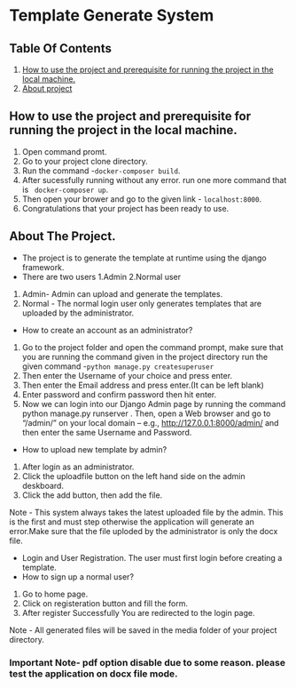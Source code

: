 # Template Generate System


## Table Of Contents

1. [How to use the project and prerequisite for running the project in the local machine.](#desc1)
2. [About project](#desc)


<a name="desc1"></a>
## How to use the project and prerequisite for running the project in the local machine.
1. Open command promt.
2. Go to your project clone directory.
3. Run the command -``` docker-composer build ```.
4. After sucessfully running without any error. run one more command that is  ``` docker-composer up```.
5. Then open your brower and go to the given link - ``` localhost:8000 ```.
6. Congratulations that your project has been ready to use.
<a name="desc"></a>

## About The Project.
* The project is to generate the template at runtime using the django framework.
* There are two users 1.Admin 2.Normal user 
1. Admin- Admin can upload and generate the templates.
2. Normal - The normal login user only generates templates that are uploaded by the administrator.


* How to create an account as an administrator?
1. Go to the project folder and open the command prompt, make sure that you are running the command given in the project directory  run the given command -``` python manage.py createsuperuser ```
2. Then enter the Username of your choice and press enter.
3. Then enter the Email address and press enter.(It can be left blank)
4. Enter password and confirm password then hit enter.
5. Now we can login into our Django Admin page by running the command python manage.py runserver . Then, open a Web browser and go to        “/admin/” on your local domain – e.g., http://127.0.0.1:8000/admin/ and then enter the same Username and Password.
  
 * How to upload new template by admin?
  1. After login as an administrator.
  2. Click the uploadfile button on the left hand side on the admin deskboard.
  3. Click the add button, then add the file.
  
 Note - This system always takes the latest uploaded file by the admin. This is the first and must step otherwise the application will generate an error.Make sure that the file uploded by the administrator is only the docx file.
  
* Login and User Registration.
The user must first login before creating a template.
* How to sign up a normal user?
 1. Go to home page.
 2. Click on registeration button and fill the form.
 3. After register Successfully You are redirected to the login page.
 
Note - All generated files will be saved in the media folder of your project directory.
### Important Note- pdf option disable due to some reason. please test the application on docx file mode.









